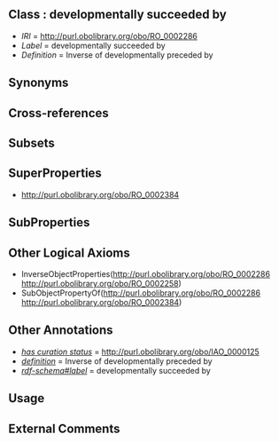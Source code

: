 
## Class : developmentally succeeded by

 * *IRI* = http://purl.obolibrary.org/obo/RO_0002286
 * *Label* = developmentally succeeded by
 * *Definition* = Inverse of developmentally preceded by

## Synonyms


## Cross-references


## Subsets


## SuperProperties

 * <http://purl.obolibrary.org/obo/RO_0002384>

## SubProperties


## Other Logical Axioms

 * InverseObjectProperties(<http://purl.obolibrary.org/obo/RO_0002286> <http://purl.obolibrary.org/obo/RO_0002258>)
 * SubObjectPropertyOf(<http://purl.obolibrary.org/obo/RO_0002286> <http://purl.obolibrary.org/obo/RO_0002384>)

## Other Annotations

 * *[has curation status](../../IAO/14/IAO_0000114.md)* = http://purl.obolibrary.org/obo/IAO_0000125
 * *[definition](../../IAO/15/IAO_0000115.md)* = Inverse of developmentally preceded by
 * *[rdf-schema#label](../../el/rdf-schema#label.md)* = developmentally succeeded by

## Usage


## External Comments

